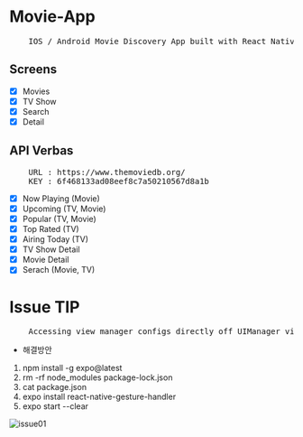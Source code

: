 # Movie-App

<pre>
    IOS / Android Movie Discovery App built with React Native.
</pre>

## Screens

- [x] Movies
- [x] TV Show
- [x] Search
- [x] Detail

## API Verbas

<pre>
    URL : https://www.themoviedb.org/
    KEY : 6f468133ad08eef8c7a50210567d8a1b
</pre>

- [x] Now Playing (Movie)
- [x] Upcoming (TV, Movie)
- [x] Popular (TV, Movie)
- [x] Top Rated (TV)
- [x] Airing Today (TV)
- [x] TV Show Detail
- [x] Movie Detail
- [x] Serach (Movie, TV)

# Issue TIP

<pre>
    Accessing view manager configs directly off UIManager via UIManager['getConteents'] is no longer ...
</pre>

- 해결방안

1.  npm install -g expo@latest
2.  rm -rf node_modules package-lock.json
3.  cat package.json
4.  expo install react-native-gesture-handler
5.  expo start --clear

![issue01](./issue/issue01.jpg)
